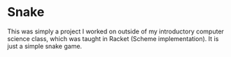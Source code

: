# Snake
This was simply a project I worked on outside of my introductory computer science class, which was taught in Racket (Scheme implementation). It is just a simple snake game.
